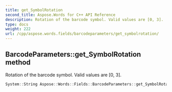```yaml
---
title: get_SymbolRotation
second_title: Aspose.Words for C++ API Reference
description: Rotation of the barcode symbol. Valid values are [0, 3].
type: docs
weight: 222
url: /cpp/aspose.words.fields/barcodeparameters/get_symbolrotation/
---
```

## BarcodeParameters::get_SymbolRotation method


Rotation of the barcode symbol. Valid values are [0, 3].

```cpp
System::String Aspose::Words::Fields::BarcodeParameters::get_SymbolRotation() const
```


